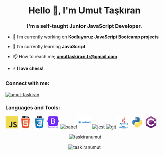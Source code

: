 <h1 align="center">Hello 👋, I'm Umut Taşkıran</h1>
<h3 align="center">I'm a self-taught Junior JavaScript Developer.</h3>


- 🔭 I’m currently working on **Kodluyoruz JavaScript Bootcamp projects**

- 🌱 I’m currently learning **JavaScript**

- 📫 How to reach me; **umuttaskiran.tr@gmail.com**

- ⚡ **I love chess!**

<h3 align="left">Connect with me:</h3>
<p align="left">
<a href="https://linkedin.com/in/umut-taskiran" target="blank"><img align="center" src="https://cdn.jsdelivr.net/npm/simple-icons@3.0.1/icons/linkedin.svg" alt="umut-taskiran" height="30" width="40" /></a>
</p>

<h3 align="left">Languages and Tools:</h3>
    <p align="left">
      <a href="https://developer.mozilla.org/en-US/docs/Web/JavaScript" target="_blank">
        <img src="https://raw.githubusercontent.com/devicons/devicon/master/icons/javascript/javascript-original.svg" alt="javascript" width="40" height="40"/>
      </a>
      <a href="https://www.w3.org/html/" target="_blank">
        <img src="https://raw.githubusercontent.com/devicons/devicon/master/icons/html5/html5-original-wordmark.svg" alt="html5" width="40" height="40"/>
      </a>
      <a href="https://www.w3schools.com/css/" target="_blank">
        <img src="https://raw.githubusercontent.com/devicons/devicon/master/icons/css3/css3-original-wordmark.svg" alt="css3" width="40" height="40" />
      </a>
      <a href="https://getbootstrap.com" target="_blank">
        <img src="https://raw.githubusercontent.com/devicons/devicon/master/icons/bootstrap/bootstrap-plain-wordmark.svg" alt="bootstrap" width="40" height="40"/>
      </a>
      <a href="https://babeljs.io/" target="_blank">
        <img src="https://www.vectorlogo.zone/logos/babeljs/babeljs-icon.svg" alt="babel" width="40" height="40"/>
      </a>
      <a href="https://webpack.js.org" target="_blank">
        <img src="https://raw.githubusercontent.com/devicons/devicon/d00d0969292a6569d45b06d3f350f463a0107b0d/icons/webpack/webpack-original-wordmark.svg" alt="webpack"                    width="40" height="40"/>
      </a>
      <a href="https://jestjs.io" target="_blank">
        <img src="https://www.vectorlogo.zone/logos/jestjsio/jestjsio-icon.svg" alt="jest" width="40" height="40"/>
      </a>
      <a href="https://git-scm.com/" target="_blank">
        <img src="https://www.vectorlogo.zone/logos/git-scm/git-scm-icon.svg" alt="git" width="40" height="40"/>
      </a>
      <a href="https://www.java.com" target="_blank">
        <img src="https://raw.githubusercontent.com/devicons/devicon/master/icons/java/java-original.svg" alt="java" width="40" height="40"/>
      </a>
      <a href="https://www.python.org" target="_blank">
        <img src="https://raw.githubusercontent.com/devicons/devicon/master/icons/python/python-original.svg" alt="python" width="40" height="40"/>
      </a>
      <a href="https://www.w3schools.com/cs/" target="_blank">
        <img src="https://raw.githubusercontent.com/devicons/devicon/master/icons/csharp/csharp-original.svg" alt="csharp" width="40" height="40"/>
      </a>
    </p>

<p align="center">&nbsp;<img align="center" src="https://github-readme-stats.vercel.app/api?username=taskiranumut&show_icons=true&locale=en" alt="taskiranumut" /></p>

<p align="center"><img align="center" src="https://github-readme-streak-stats.herokuapp.com/?user=taskiranumut&" alt="taskiranumut" /></p>
